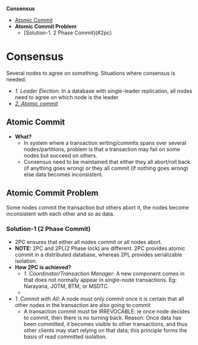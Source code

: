 **Consensus**
- [Atomic Commit](#ac)
- **Atomic Commit Problem**
  - [Solution-1. 2 Phase Commit)(#2pc)


# Consensus
Several nodes to agree on something. Situations where consensus is needed:
- _1. Leader Election:_ In a database with single-leader replication, all nodes need to agree on which node is the leader
- _[2. Atomic commit](#ac)_ 

<a name=ac></a>
## Atomic Commit
- **What?**
  - In system where a transaction writing/commits spans over several nodes/partitions, problem is that a transaction may fail on some nodes but succeed on others.
  - Consensus need to be maintained that either they all abort/roll back (if anything goes wrong) or they all commit (if nothing goes wrong) else data becomes inconsistent.

## Atomic Commit Problem
Some nodes commit the transaction but others abort it, the nodes become inconsistent with each other and so as data.

<a name=2pc></a>
### Solution-1 (2 Phase Commit)
- 2PC ensures that either all nodes commit or all nodes abort.
- **NOTE:** 2PC and 2PL(2 Phase lock) are different. 2PC provides atomic commit in a distributed database, whereas 2PL provides serializable isolation.
- **How 2PC is achieved?**
  - _1. Coordinator/Transaction Manager:_ A new component comes in that does not normally appear in single-node transactions. Eg: Narayana, JOTM, BTM, or MSDTC.
  - 
- _1. Commit with All:_ A node must only commit once it is certain that all other nodes in the transaction are also going to commit
    - A transaction commit must be IRREVOCABLE: ie once node decides to commit, then there is no turning back. Reason: Once data has been committed, it becomes visible to other transactions, and thus other clients may start relying on that data; this principle forms the basis of read committed isolation.
